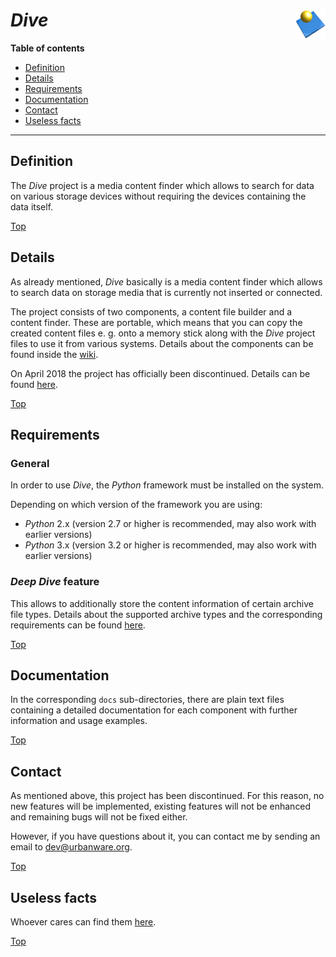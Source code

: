 # *Dive* <img src="dive.png" alt="Dive logo" height="48px" width="48px" align="right"/>

**Table of contents**

*   [Definition](#definition)
*   [Details](#details)
*   [Requirements](#requirements)
*   [Documentation](#documentation)
*   [Contact](#contact)
*   [Useless facts](#useless-facts)

----

## Definition

The *Dive* project is a media content finder which allows to search for data on various storage devices without requiring the devices containing the data itself.

[Top](#dive-)

## Details

As already mentioned, *Dive* basically is a media content finder which allows to search data on storage media that is currently not inserted or connected.

The project consists of two components, a content file builder and a content finder. These are portable, which means that you can copy the created content files e. g. onto a memory stick along with the *Dive* project files to use it from various systems. Details about the components can be found inside the [wiki](../../wiki#components).

On April 2018 the project has officially been discontinued. Details can be found [here](https://github.com/urbanware-org/dive/wiki#end-of-life).

[Top](#dive-)

## Requirements

### General

In order to use *Dive*, the *Python* framework must be installed on the system.

Depending on which version of the framework you are using:

*   *Python* 2.x (version 2.7 or higher is recommended, may also work with earlier versions)
*   *Python* 3.x (version 3.2 or higher is recommended, may also work with earlier versions)

### *Deep Dive* feature

This allows to additionally store the content information of certain archive file types. Details about the supported archive types and the corresponding requirements can be found [here](https://github.com/urbanware-org/dive/wiki#deep-dive-feature).

[Top](#dive-)

## Documentation

In the corresponding `docs` sub-directories, there are plain text files containing a detailed documentation for each component with further information and usage examples.

[Top](#dive-)

## Contact

As mentioned above, this project has been discontinued. For this reason, no new features will be implemented, existing features will not be enhanced and remaining bugs will not be fixed either.

However, if you have questions about it, you can contact me by sending an email to <dev@urbanware.org>.

[Top](#dive-)

## Useless facts

Whoever cares can find them [here](../../wiki#useless-facts).

[Top](#dive-)
